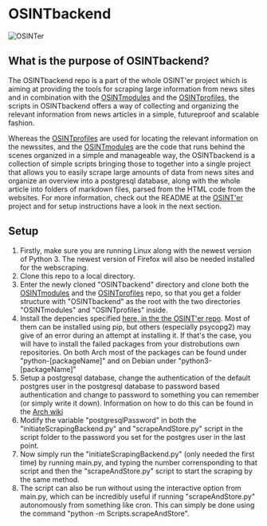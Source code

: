 # OSINTbackend

![OSINTer](https://github.com/Combitech-DK/OSINTer/blob/master/logo.png)

## What is the purpose of OSINTbackend?
The OSINTbackend repo is a part of the whole OSINT'er project which is aiming
at providing the tools for scraping large information from news sites and in
combination with the
[OSINTmodules](https://github.com/Combitech-DK/OSINTmodules) and the
[OSINTprofiles](https://github.com/Combitech-DK/OSINTprofiles), the scripts in
OSINTbackend offers a way of collecting and organizing the relevant information
from news articles in a simple, futureproof and scalable fashion.

Whereas the [OSINTprofiles](https://github.com/Combitech-DK/OSINTprofiles) are
used for locating the relevant information on the newssites, and the
[OSINTmodules](https://github.com/Combitech-DK/OSINTmodules) are the code that
runs behind the scenes organized in a simple and manageable way, the
OSINTbackend is a collection of simple scripts bringing those to together into a
single project that allows you to easily scrape large amounts of data from news
sites and organize an overview into a postgresql database, along with the whole
article into folders of markdown files, parsed from the HTML code from the
websites. For more information, check out the README at the
[OSINT'er](https://github.com/Combitech-DK/OSINTer) project and for setup
instructions have a look in the next section.

## Setup
1. Firstly, make sure you are running Linux along with the newest version of
   Python 3. The newest version of Firefox will also be needed installed for the
   webscraping.
2. Clone this repo to a local directory.
3. Enter the newly cloned "OSINTbackend" directory and clone both the 
   [OSINTmodules](https://github.com/Combitech-DK/OSINTmodules) and the
   [OSINTprofiles](https://github.com/Combitech-DK/OSINTprofiles) repo, so that
   you get a folder structure with "OSINTbackend" as the root with the two
   directories "OSINTmodules" and "OSINTprofiles" inside.
4. Install the depencies specified [here, in the the OSINT'er
   repo](https://github.com/Combitech-DK/OSINTer/blob/master/requirements.txt).
   Most of them can be installed using pip, but others (especially psycopg2) may
   give of an error during an attempt at installing it. If that's the case, you
   will have to install the failed packages from your distrobutions own
   repositories. On both Arch most of the packages can be found under
   "python-[packageName]" and on Debian under "python3-[packageName]"
5. Setup a postgresql database, change the authentication of the default
   postgres user in the postgresql database to password based authentication and
   change to password to something you can remember (or simply write it down).
   Information on how to do this can be found in the [Arch
   wiki](https://wiki.archlinux.org/title/PostgreSQL)
6. Modify the variable "postgresqlPassword" in both the
   "initiateScrapingBackend.py" and "scrapeAndStore.py" script in the script
   folder to the password you set for the postgres user in the last point.
7. Now simply run the "initiateScrapingBackend.py" (only needed the first time)
   by running main.py, and typing the number corrensponding to that script and
   then the "scrapeAndStore.py" script to start the scraping by the same method.
8. The script can also be run without using the interactive option from main.py,
   which can be incredibly useful if running "scrapeAndStore.py" autonomously
   from something like cron. This can simply be done using the command "python
   -m Scripts.scrapeAndStore".

